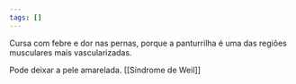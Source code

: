```yaml
---
tags: []
---
```

Cursa com febre e dor nas pernas, porque a panturrilha é uma das regiões musculares mais vascularizadas. 

Pode deixar a pele amarelada. [[Síndrome de Weil]]